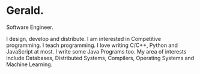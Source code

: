 # Gerald.

Software Engineer.

I design, develop and distribute. I am interested in Competitive programming. I teach programming. I love writing C/C++, Python and JavaScript at most. I write some Java Programs too. My area of interests include Databases, Distributed Systems, Compilers, Operating Systems and Machine Learning.
